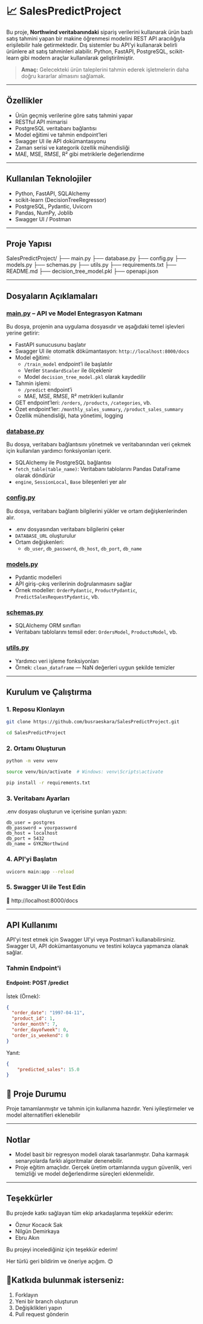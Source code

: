 # 📈 SalesPredictProject

Bu proje, **Northwind veritabanındaki** sipariş verilerini kullanarak ürün bazlı satış tahmini yapan bir makine öğrenmesi modelini REST API aracılığıyla erişilebilir hale getirmektedir. Dış sistemler bu API'yi kullanarak belirli ürünlere ait satış tahminleri alabilir. Python, FastAPI, PostgreSQL, scikit-learn gibi modern araçlar kullanılarak geliştirilmiştir. 

> **Amaç:** Gelecekteki ürün taleplerini tahmin ederek işletmelerin daha doğru kararlar almasını sağlamak.


---

## Özellikler

- Ürün geçmiş verilerine göre satış tahmini yapar
- RESTful API mimarisi  
- PostgreSQL veritabanı bağlantısı  
- Model eğitimi ve tahmin endpoint’leri    
- Swagger UI ile API dokümantasyonu
- Zaman serisi ve kategorik özellik mühendisliği  
- MAE, MSE, RMSE, R² gibi metriklerle değerlendirme 

---

## Kullanılan Teknolojiler

- Python, FastAPI, SQLAlchemy
- scikit-learn (DecisionTreeRegressor)
- PostgreSQL, Pydantic, Uvicorn
- Pandas, NumPy, Joblib
- Swagger UI / Postman 

---

## Proje Yapısı

SalesPredictProject/ ├── main.py ├── database.py ├── config.py ├── models.py ├── schemas.py ├── utils.py ├── requirements.txt ├── README.md ├── decision_tree_model.pkl ├── openapi.json

---

## Dosyaların Açıklamaları

### [main.py](./main.py) – API ve Model Entegrasyon Katmanı
Bu dosya, projenin ana uygulama dosyasıdır ve aşağıdaki temel işlevleri yerine getirir:

- FastAPI sunucusunu başlatır  
- Swagger UI ile otomatik dökümantasyon: `http://localhost:8000/docs`  
- Model eğitimi:  
  - `/train_model` endpoint’i ile başlatılır  
  - Veriler `StandardScaler` ile ölçeklenir  
  - Model `decision_tree_model.pkl` olarak kaydedilir  
- Tahmin işlemi:  
  - `/predict` endpoint’i  
  - MAE, MSE, RMSE, R² metrikleri kullanılır  
- GET endpoint’leri: `/orders`, `/products`, `/categories`, vb.  
- Özet endpoint’ler: `/monthly_sales_summary`, `/product_sales_summary`  
- Özellik mühendisliği, hata yönetimi, logging

### [database.py](./database.py) 
Bu dosya, veritabanı bağlantısını yönetmek ve veritabanından veri çekmek için kullanılan yardımcı fonksiyonları içerir. 

- SQLAlchemy ile PostgreSQL bağlantısı  
- `fetch_table(table_name)`: Veritabanı tablolarını Pandas DataFrame olarak döndürür  
- `engine`, `SessionLocal`, `Base` bileşenleri yer alır  

### [config.py](./config.py) 
Bu dosya, veritabanı bağlantı bilgilerini yükler ve ortam değişkenlerinden alır.

- .env dosyasından veritabanı bilgilerini çeker  
- `DATABASE_URL` oluşturulur  
- Ortam değişkenleri:
  - `db_user`, `db_password`, `db_host`, `db_port`, `db_name`  

### [models.py](./models.py)
- Pydantic modelleri  
- API giriş-çıkış verilerinin doğrulanmasını sağlar  
- Örnek modeller: `OrderPydantic`, `ProductPydantic`, `PredictSalesRequestPydantic`, vb.

### [schemas.py](./schemas.py)

- SQLAlchemy ORM sınıfları  
- Veritabanı tablolarını temsil eder: `OrdersModel`, `ProductsModel`, vb.  

### [utils.py](./utils.py)
- Yardımcı veri işleme fonksiyonları  
- Örnek: `clean_dataframe` — NaN değerleri uygun şekilde temizler  

---

##  Kurulum ve Çalıştırma

### 1. Reposu Klonlayın
```bash
git clone https://github.com/busraeskara/SalesPredictProject.git 

cd SalesPredictProject
```

### 2. Ortamı Oluşturun
```bash
python -m venv venv

source venv/bin/activate  # Windows: venv\Scripts\activate

pip install -r requirements.txt
```

### 3. Veritabanı Ayarları
.env dosyası oluşturun ve içerisine şunları yazın:
```env
db_user = postgres
db_password = yourpassword
db_host = localhost
db_port = 5432
db_name = GYK2Northwind
```

### 4. API'yi Başlatın
```bash
uvicorn main:app --reload
```

### 5. Swagger UI ile Test Edin
📌 http://localhost:8000/docs

---

## API Kullanımı
API'yi test etmek için Swagger UI'yi veya Postman'i kullanabilirsiniz. Swagger UI, API dokümantasyonunu ve testini kolayca yapmanıza olanak sağlar.

### Tahmin Endpoint'i 
####  Endpoint: POST /predict

İstek (Örnek):

```json
{
  "order_date": "1997-04-11",
  "product_id": 1,
  "order_month": 7,
  "order_dayofweek": 0,
  "order_is_weekend": 0
}
```

Yanıt:

```json
{
    "predicted_sales": 15.0
}
```

## 📌 Proje Durumu

Proje tamamlanmıştır ve tahmin için kullanıma hazırdır. Yeni iyileştirmeler ve model alternatifleri eklenebilir

---

## Notlar
- Model basit bir regresyon modeli olarak tasarlanmıştır. Daha karmaşık senaryolarda farklı algoritmalar denenebilir.
- Proje eğitim amaçlıdır. Gerçek üretim ortamlarında uygun güvenlik, veri temizliği ve model değerlendirme süreçleri eklenmelidir.

---

## Teşekkürler

Bu projede katkı sağlayan tüm ekip arkadaşlarıma teşekkür ederim:

- Öznur Kocacık Sak
- Nilgün Demirkaya
- Ebru Akın

Bu projeyi incelediğiniz için teşekkür ederim!

Her türlü geri bildirim ve öneriye açığım. 😊

## 🤝Katkıda bulunmak isterseniz:
1. Forklayın
2. Yeni bir branch oluşturun
3. Değişiklikleri yapın
4. Pull request gönderin
